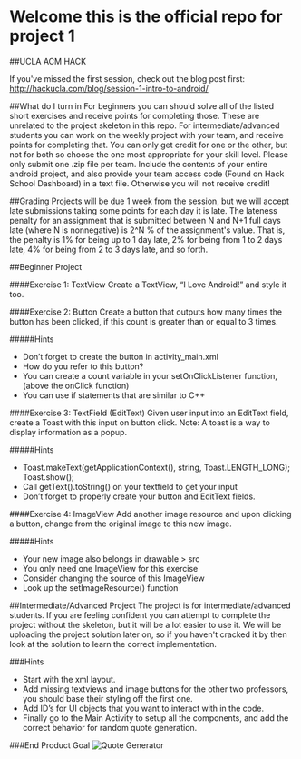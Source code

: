 # Welcome this is the official repo for project 1
##UCLA ACM HACK

If you've missed the first session, check out the blog post first: http://hackucla.com/blog/session-1-intro-to-android/

##What do I turn in
For beginners you can should solve all of the listed short exercises and receive points for completing those. These are unrelated to the project skeleton in this repo. For intermediate/advanced students you can work on the weekly project with your team, and receive points for completing that. You can only get credit for one or the other, but not for both so choose the one most appropriate for your skill level. Please only submit one .zip file per team. Include the contents of your entire android project, and also provide your team access code (Found on Hack School Dashboard) in a text file. Otherwise you will not receive credit! 

##Grading
Projects will be due 1 week from the session, but we will accept late submissions taking some points for each day it is late. The lateness penalty for an assignment that is submitted between N and N+1 full days late (where N is nonnegative) is 2^N % of the assignment's value. That is, the penalty is 1% for being up to 1 day late, 2% for being from 1 to 2 days late, 4% for being from 2 to 3 days late, and so forth.

##Beginner Project

####Exercise 1: TextView
Create a TextView, “I Love Android!” and style it too.

####Exercise 2: Button
Create a button that outputs how many times the button has been clicked, if this count is greater than or equal to 3 times.

#####Hints
* Don’t forget to create the button in activity_main.xml
* How do you refer to this button?
* You can create a count variable in your setOnClickListener function, (above the onClick function)
* You can use if statements that are similar to C++

####Exercise 3: TextField (EditText)
Given user input into an EditText field, create a Toast with this input on button click. Note: A toast is a way to display information as a popup.

#####Hints
* Toast.makeText(getApplicationContext(), string, Toast.LENGTH_LONG);
Toast.show();
* Call getText().toString() on your textfield to get your input
* Don’t forget to properly create your button and EditText fields.

####Exercise 4: ImageView
Add another image resource and upon clicking a button, change from the original image to this new image.

#####Hints
* Your new image also belongs in drawable > src
* You only need one ImageView for this exercise
* Consider changing the source of this ImageView
* Look up the setImageResource() function


##Intermediate/Advanced Project
The project is for intermediate/advanced students. If you are feeling confident you can attempt to 
complete the project without the skeleton, but it will be a lot easier to use it. We will be uploading the project solution later on, so if you haven't cracked it by then look at the solution to learn the correct implementation.

###Hints
* Start with the xml layout. 
* Add missing textviews and image buttons for the other 
two professors, you should base their styling off the first one. 
* Add ID’s for UI objects that you want to interact with in the code.
* Finally go to the Main Activity to setup all the components, and add the correct 
behavior for random quote generation.

###End Product Goal
![Quote Generator](https://s3-us-west-1.amazonaws.com/acm-hack-ghost/2017/01/hack-school-winter-project1.png)
